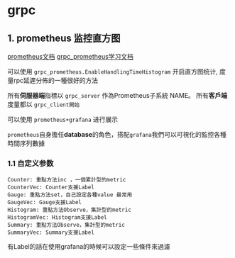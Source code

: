 # grpc



## 1. prometheus 监控直方图

[prometheus文档](https://prometheus.io/docs/prometheus/latest/getting_started/)
[grpc_prometheus学习文档](https://hant.helplib.com/GitHub/article_139676)

可以使用 `grpc_prometheus.EnableHandlingTimeHistogram` 开启直方图统计, 度量rpc延遲分佈的一種很好的方法

所有**伺服器端**指標以 `grpc_server` 作為Prometheus子系統 NAME。 所有**客戶端**度量都以 `grpc_client開始`

可以使用 `prometheus+grafana` 进行展示

`prometheus`自身擔任**database**的角色，搭配`grafana`我們可以可視化的監控各種時間序列數據

### 1.1 自定义参数

``` text
Counter: 重點方法inc ，一個累計型的metric
CounterVec: Counter支援Label
Gauge: 重點方法set，自己設定各種value 最常用
GaugeVec: Gauge支援Label
Histogram: 重點方法Observe，集計型的metric
HistogramVec: Histogram支援Label
Summary: 重點方法Observe，集計型的metric
SummaryVec: Summary支援Label
```

有Label的話在使用grafana的時候可以設定一些條件來過濾